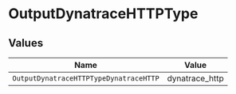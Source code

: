 # OutputDynatraceHTTPType


## Values

| Name                                   | Value                                  |
| -------------------------------------- | -------------------------------------- |
| `OutputDynatraceHTTPTypeDynatraceHTTP` | dynatrace_http                         |